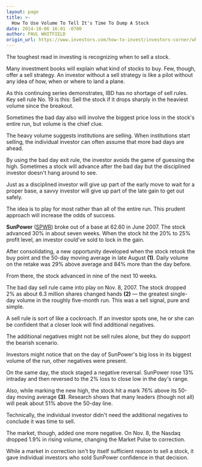 ```yaml
---
layout: page
title: >-
  How To Use Volume To Tell It's Time To Dump A Stock
date: 2014-10-06 16:01 -0700
author: PAUL WHITFIELD
origin_url: https://www.investors.com/how-to-invest/investors-corner/when-should-i-sell-a-stock
---
```





The toughest read in investing is recognizing when to sell a stock.


Many investment books will explain what kind of stocks to buy. Few, though, offer a sell strategy. An investor without a sell strategy is like a pilot without any idea of how, when or where to land a plane.


As this continuing series demonstrates, IBD has no shortage of sell rules. Key sell rule No. 19 is this: Sell the stock if it drops sharply in the heaviest volume since the breakout.


Sometimes the bad day also will involve the biggest price loss in the stock's entire run, but volume is the chief clue.


The heavy volume suggests institutions are selling. When institutions start selling, the individual investor can often assume that more bad days are ahead.


By using the bad day exit rule, the investor avoids the game of guessing the high. Sometimes a stock will advance after the bad day but the disciplined investor doesn't hang around to see.


Just as a disciplined investor will give up part of the early move to wait for a proper base, a savvy investor will give up part of the late gain to get out safely.


The idea is to play for most rather than all of the entire run. This prudent approach will increase the odds of success.


**SunPower** ([SPWR](https://research.investors.com/quote.aspx?symbol=SPWR)) broke out of a base at 62.60 in June 2007. The stock advanced 30% in about seven weeks. When the stock hit the 20% to 25% profit level, an investor could've sold to lock in the gain.


After consolidating, a new opportunity developed when the stock retook the buy point and the 50-day moving average in late August **(1)**. Daily volume on the retake was 29% above average and 84% more than the day before.


From there, the stock advanced in nine of the next 10 weeks.


The bad day sell rule came into play on Nov. 8, 2007. The stock dropped 2% as about 6.3 million shares changed hands **(2)** — the greatest single-day volume in the roughly five-month run. This was a sell signal, pure and simple.


A sell rule is sort of like a cockroach. If an investor spots one, he or she can be confident that a closer look will find additional negatives.


The additional negatives might not be sell rules alone, but they do support the bearish scenario.


Investors might notice that on the day of SunPower's big loss in its biggest volume of the run, other negatives were present.


On the same day, the stock staged a negative reversal. SunPower rose 13% intraday and then reversed to the 2% loss to close low in the day's range.


Also, while marking the new high, the stock hit a mark 76% above its 50-day moving average **(3)**. Research shows that many leaders (though not all) will peak about 51% above the 50-day line.


Technically, the individual investor didn't need the additional negatives to conclude it was time to sell.


The market, though, added one more negative. On Nov. 8, the Nasdaq dropped 1.9% in rising volume, changing the Market Pulse to correction.


While a market in correction isn't by itself sufficient reason to sell a stock, it gave individual investors who sold SunPower confidence in that decision.




